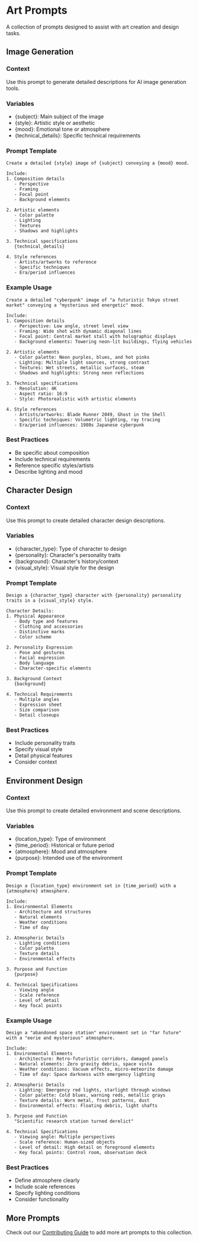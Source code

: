 # Art Prompts

A collection of prompts designed to assist with art creation and design tasks.

## Image Generation

### Context
Use this prompt to generate detailed descriptions for AI image generation tools.

### Variables
- {subject}: Main subject of the image
- {style}: Artistic style or aesthetic
- {mood}: Emotional tone or atmosphere
- {technical_details}: Specific technical requirements

### Prompt Template
```
Create a detailed {style} image of {subject} conveying a {mood} mood.

Include:
1. Composition details
   - Perspective
   - Framing
   - Focal point
   - Background elements

2. Artistic elements
   - Color palette
   - Lighting
   - Textures
   - Shadows and highlights

3. Technical specifications
   {technical_details}

4. Style references
   - Artists/artworks to reference
   - Specific techniques
   - Era/period influences
```

### Example Usage
```
Create a detailed "cyberpunk" image of "a futuristic Tokyo street market" conveying a "mysterious and energetic" mood.

Include:
1. Composition details
   - Perspective: Low angle, street level view
   - Framing: Wide shot with dynamic diagonal lines
   - Focal point: Central market stall with holographic displays
   - Background elements: Towering neon-lit buildings, flying vehicles

2. Artistic elements
   - Color palette: Neon purples, blues, and hot pinks
   - Lighting: Multiple light sources, strong contrast
   - Textures: Wet streets, metallic surfaces, steam
   - Shadows and highlights: Strong neon reflections

3. Technical specifications
   - Resolution: 4K
   - Aspect ratio: 16:9
   - Style: Photorealistic with artistic elements

4. Style references
   - Artists/artworks: Blade Runner 2049, Ghost in the Shell
   - Specific techniques: Volumetric lighting, ray tracing
   - Era/period influences: 1980s Japanese cyberpunk
```

### Best Practices
- Be specific about composition
- Include technical requirements
- Reference specific styles/artists
- Describe lighting and mood

## Character Design

### Context
Use this prompt to create detailed character design descriptions.

### Variables
- {character_type}: Type of character to design
- {personality}: Character's personality traits
- {background}: Character's history/context
- {visual_style}: Visual style for the design

### Prompt Template
```
Design a {character_type} character with {personality} personality traits in a {visual_style} style.

Character Details:
1. Physical Appearance
   - Body type and features
   - Clothing and accessories
   - Distinctive marks
   - Color scheme

2. Personality Expression
   - Pose and gestures
   - Facial expression
   - Body language
   - Character-specific elements

3. Background Context
   {background}

4. Technical Requirements
   - Multiple angles
   - Expression sheet
   - Size comparison
   - Detail closeups
```

### Best Practices
- Include personality traits
- Specify visual style
- Detail physical features
- Consider context

## Environment Design

### Context
Use this prompt to create detailed environment and scene descriptions.

### Variables
- {location_type}: Type of environment
- {time_period}: Historical or future period
- {atmosphere}: Mood and atmosphere
- {purpose}: Intended use of the environment

### Prompt Template
```
Design a {location_type} environment set in {time_period} with a {atmosphere} atmosphere.

Include:
1. Environmental Elements
   - Architecture and structures
   - Natural elements
   - Weather conditions
   - Time of day

2. Atmospheric Details
   - Lighting conditions
   - Color palette
   - Texture details
   - Environmental effects

3. Purpose and Function
   {purpose}

4. Technical Specifications
   - Viewing angle
   - Scale reference
   - Level of detail
   - Key focal points
```

### Example Usage
```
Design a "abandoned space station" environment set in "far future" with a "eerie and mysterious" atmosphere.

Include:
1. Environmental Elements
   - Architecture: Retro-futuristic corridors, damaged panels
   - Natural elements: Zero gravity debris, space vista
   - Weather conditions: Vacuum effects, micro-meteorite damage
   - Time of day: Space darkness with emergency lighting

2. Atmospheric Details
   - Lighting: Emergency red lights, starlight through windows
   - Color palette: Cold blues, warning reds, metallic grays
   - Texture details: Worn metal, frost patterns, dust
   - Environmental effects: Floating debris, light shafts

3. Purpose and Function
   "Scientific research station turned derelict"

4. Technical Specifications
   - Viewing angle: Multiple perspectives
   - Scale reference: Human-sized objects
   - Level of detail: High detail on foreground elements
   - Key focal points: Control room, observation deck
```

### Best Practices
- Define atmosphere clearly
- Include scale references
- Specify lighting conditions
- Consider functionality

## More Prompts

Check out our [Contributing Guide](../contributing.md) to add more art prompts to this collection. 
